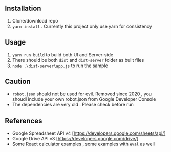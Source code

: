 
## Installation
1. Clone/download repo
2. `yarn install` . Currently this project only use yarn for consistency

## Usage
1. `yarn run build` to build both UI and Server-side
2. There should be both `dist` and `dist-server` folder as built files
3. `node .\dist-server\app.js` to run the sample

## Caution
- `robot.json` should not be used for evil. Removed since 2020 , you shoudl include your own robot.json from Google Developer Console
- The dependencies are very old . Please check before run

## References 
- Google Spreadsheet API v4 [https://developers.google.com/sheets/api/]
- Google Drive API v3 [https://developers.google.com/drive/]
- Some React calculator examples , some examples with `eval` as well
 
